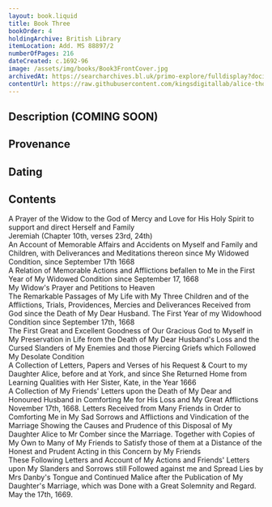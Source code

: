 ```yaml
---
layout: book.liquid
title: Book Three
bookOrder: 4
holdingArchive: British Library
itemLocation: Add. MS 88897/2
numberOfPages: 216
dateCreated: c.1692-96
image: /assets/img/books/Book3FrontCover.jpg
archivedAt: https://searcharchives.bl.uk/primo-explore/fulldisplay?docid=IAMS032-000000125&context=L&vid=IAMS_VU2&search_scope=LSCOP_BL&tab=local&lang=en_US
contentUrl: https://raw.githubusercontent.com/kingsdigitallab/alice-thornton/edition/texts/03_book_three/book_three.xml
---
```

## Description (COMING SOON)



## Provenance



## Dating



## Contents 

A Prayer of the Widow to the God of Mercy and Love for His Holy Spirit to support and direct Herself and Family <br/>
Jeremiah (Chapter 10th, verses 23rd, 24th) <br/>
An Account of Memorable Affairs and Accidents on Myself and Family and Children, with Deliverances and Meditations thereon since My Widowed Condition, since September 17th 1668 <br/>
A Relation of Memorable Actions and Afflictions befallen to Me in the First Year of My Widowed Condition since September 17, 1668 <br/>
My Widow's Prayer and Petitions to Heaven <br/>
The Remarkable Passages of My Life with My Three Children and of the Afflictions, Trials, Providences, Mercies and Deliverances Received from God since the Death of My Dear Husband. The First Year of my Widowhood Condition since September 17th, 1668 <br/>
The First Great and Excellent Goodness of Our Gracious God to Myself in My Preservation in Life from the Death of My Dear Husband's Loss and the Cursed Slanders of My Enemies and those Piercing Griefs which Followed My Desolate Condition <br/>
A Collection of Letters, Papers and Verses of his Request & Court to my Daughter Alice, before and at York, and since She Returned Home from Learning Qualities with Her Sister, Kate, in the Year 1666 <br/>
A Collection of My Friends' Letters upon the Death of My Dear and Honoured Husband in Comforting Me for His Loss and My Great Afflictions <br/>
November 17th, 1668. Letters Received from Many Friends in Order to Comforting Me in My Sad Sorrows and Afflictions and Vindication of the Marriage Showing the Causes and Prudence of this Disposal of My Daughter Alice to Mr Comber since the Marriage. Together with Copies of My Own to Many of My Friends to Satisfy those of them at a Distance of the Honest and Prudent Acting in this Concern by My Friends <br/>
These Following Letters and Account of My Actions and Friends' Letters upon My Slanders and Sorrows still Followed against me and Spread Lies by Mrs Danby's Tongue and Continued Malice after the Publication of My Daughter's Marriage, which was Done with a Great Solemnity and Regard. May the 17th, 1669. <br/>



